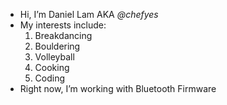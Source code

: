- Hi, I’m Daniel Lam AKA *@chefyes*
- My interests include: 
  1. Breakdancing  
  2. Bouldering  
  3. Volleyball  
  4. Cooking  
  5. Coding  
- Right now, I’m working with Bluetooth Firmware


